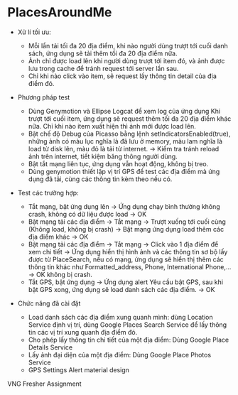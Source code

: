 # PlacesAroundMe
- Xử lí tối ưu:
	+ Mỗi lần tải tối đa 20 địa điểm, khi nào người dùng trượt tới cuối danh sách, ứng dụng sẽ tải thêm tối đa 20 địa điểm nữa.
	+ Ảnh chỉ được load lên khi người dùng trượt tới item đó, và ảnh được lưu trong cache để tránh request tới server lần sau.
	+ Chỉ khi nào click vào item, sẽ request lấy thông tin detail của địa điểm đó.
	
- Phương pháp test
	+ Dùng Genymotion và Ellipse Logcat để xem log của ứng dụng
		Khi trượt tới cuối item, ứng dụng sẽ request thêm tối đa 20 địa điểm khác nữa.
		Chỉ khi nào item xuất hiện thì ảnh mới được load lên.
	+ Bật chế độ Debug của Picasso bằng lệnh setIndicatorsEnabled(true), những ảnh có màu lục nghĩa là đã lưu ở memory, màu lam nghĩa là load từ disk lên, màu đỏ là tải từ internet. -> Kiểm tra tránh reload ảnh trên internet, tiết kiệm băng thông người dùng.
	+ Bật tắt mạng liên tục, ứng dụng vẫn hoạt động, không bị treo.
	+ Dùng genymotion thiết lập vị trí GPS để test các địa điểm mà ứng dụng đã tải, cùng các thông tin kèm theo nếu có.
	
- Test các trường hợp:
	+ Tắt mạng, bật ứng dụng lên -> Ứng dụng chạy bình thường không crash, không có dữ liệu được load -> OK
	+ Bật mạng tải các địa điểm -> Tắt mạng -> Trượt xuống tới cuối cùng (Không load, không bị crash) -> Bật mạng ứng dụng load thêm các địa điểm khác -> OK
	+ Bật mạng tải các địa điểm -> Tắt mạng -> Click vào 1 địa điểm để xem chi tiết -> Ứng dụng hiển thị hình ảnh và các thông tin sơ bộ lấy được từ PlaceSearch, nếu có mạng, ứng dụng sẽ hiển thị thêm các thông tin khác như Formatted_address, Phone, International Phone,... -> OK không bị crash.
	+ Tắt GPS, bật ứng dụng -> Ứng dụng alert Yêu cầu bật GPS, sau khi bật GPS xong, ứng dụng sẽ load danh sách các địa điểm. -> OK

- Chức năng đã cài đặt
	+ Load danh sách các địa điểm xung quanh mình: dùng Location Service định vị trí, dùng Google Places Search Service để lấy thông tin các vị trí xung quanh địa điểm đó.
	+ Cho phép lấy thông tin chi tiết của một địa điểm: Dùng Google Place Details Service
	+ Lấy ảnh đại diện của một địa điểm: Dùng Google Place Photos Service
	+ GPS Settings Alert material design
	
VNG Fresher Assignment
